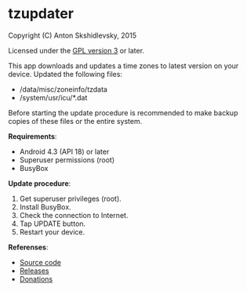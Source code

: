 # tzupdater

Copyright (C) Anton Skshidlevsky, 2015

Licensed under the [GPL version 3](http://www.gnu.org/licenses/) or later.

This app downloads and updates a time zones to latest version on your device. Updated the following files:

* /data/misc/zoneinfo/tzdata 
* /system/usr/icu/*.dat

Before starting the update procedure is recommended to make backup copies of these files or the entire system.

**Requirements**:

* Android 4.3 (API 18) or later
* Superuser permissions (root)
* BusyBox

**Update procedure**:

1. Get superuser privileges (root).
2. Install BusyBox.
3. Check the connection to Internet.
4. Tap UPDATE button.
5. Restart your device.

**Referenses**:

* [Source code](https://github.com/meefik/tzupdater)
* [Releases](https://github.com/meefik/tzupdater/release)
* [Donations](http://meefik.github.io/donate/)

